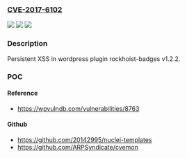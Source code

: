 ### [CVE-2017-6102](https://cve.mitre.org/cgi-bin/cvename.cgi?name=CVE-2017-6102)
![](https://img.shields.io/static/v1?label=Product&message=wordpress%20plugin%20rockhoist-badges&color=blue)
![](https://img.shields.io/static/v1?label=Version&message=%3D%201.2.2%20&color=brighgreen)
![](https://img.shields.io/static/v1?label=Vulnerability&message=XSS&color=brighgreen)

### Description

Persistent XSS in wordpress plugin rockhoist-badges v1.2.2.

### POC

#### Reference
- https://wpvulndb.com/vulnerabilities/8763

#### Github
- https://github.com/20142995/nuclei-templates
- https://github.com/ARPSyndicate/cvemon

